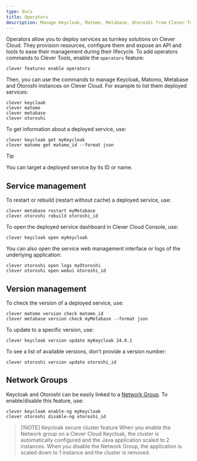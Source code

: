 ```yaml
---
type: docs
title: Operators
description: Manage Keycloak, Matomo, Metabase, Otoroshi from Clever Tools
---
```


Operators allow you to deploy services as turnkey solutions on Clever Cloud. They provision resources, configure them and expose an API and tools to ease their management during their lifecycle. To add operators commands to Clever Tools, enable the `operators` feature:

```
clever features enable operators
```

Then, you can use the commands to manage Keycloak, Matomo, Metabase and Otoroshi instances on Clever Cloud. For example to list them deployed services:

```
clever keycloak
clever matomo
clever metabase
clever otoroshi
```

To get information about a deployed service, use:

```
clever keycloak get myKeycloak
clever matomo get matomo_id --format json
```

> [!TIP]
> You can target a deployed service by its ID or name.
## Service management

To restart or rebuild (restart without cache) a deployed service, use:

```
clever metabase restart myMetabase
clever otoroshi rebuild otoroshi_id
```

To open the deployed service dashboard in Clever Cloud Console, use:

```
clever keycloak open myKeycloak
```

You can also open the service web management interface or logs of the underlying application:

```
clever otoroshi open logs myOtoroshi
clever otoroshi open webui otoroshi_id
```

## Version management

To check the version of a deployed service, use:

```
clever matomo version check matomo_id
clever metabase version check myMetabase --format json
```

To update to a specific version, use:

```
clever keycloak version update myKeycloak 24.0.1
```

To see a list of available versions, don't provide a version number:

```
clever otoroshi version update otoroshi_id
```

## Network Groups

Keycloak and Otoroshi can be easily linked to a [Network Group](/developers/doc/cli/network-groups/). To enable/disable this feature, use:

```
clever keycloak enable-ng myKeycloak
clever otoroshi disable-ng otoroshi_id
```

> [!NOTE] Keycloak secure cluster feature
> When you enable the Network group on a Clever Cloud Keycloak, the cluster is automatically configured and the Java application scaled to 2 instances. When you disable the Network Group, the application is scaled down to 1 instance and the cluster is removed.
